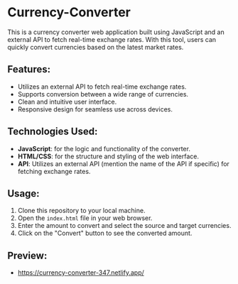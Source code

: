 # Currency-Converter
This is a currency converter web application built using JavaScript and an external API to fetch real-time exchange rates. With this tool, users can quickly convert currencies based on the latest market rates.

## Features:
- Utilizes an external API to fetch real-time exchange rates.
- Supports conversion between a wide range of currencies.
- Clean and intuitive user interface.
- Responsive design for seamless use across devices.

## Technologies Used:
- **JavaScript**: for the logic and functionality of the converter.
- **HTML/CSS**: for the structure and styling of the web interface.
- **API**: Utilizes an external API (mention the name of the API if specific) for fetching exchange rates.

## Usage:
1. Clone this repository to your local machine.
2. Open the `index.html` file in your web browser.
3. Enter the amount to convert and select the source and target currencies.
4. Click on the "Convert" button to see the converted amount.

## Preview:
- https://currency-converter-347.netlify.app/